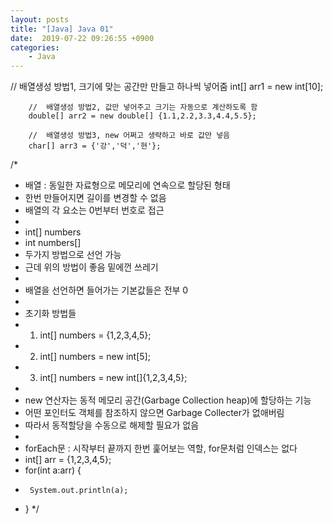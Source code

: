 ```yaml
---
layout: posts
title: "[Java] Java 01"
date:  2019-07-22 09:26:55 +0900
categories:
    - Java
---
```

//	배열생성 방법1, 크기에 맞는 공간만 만들고 하나씩 넣어줌
		int[] arr1 = new int[10];

        //	배열생성 방법2, 값만 넣어주고 크기는 자동으로 계산하도록 함
		double[] arr2 = new double[] {1.1,2.2,3.3,4.4,5.5};

        //	배열생성 방법3, new 어쩌고 생략하고 바로 값만 넣음
		char[] arr3 = {'강','덕','현'};

        
/*
 * 배열 : 동일한 자료형으로 메모리에 연속으로 할당된 형태
 * 한번 만들어지면 길이를 변경할 수 없음
 * 배열의 각 요소는 0번부터 번호로 접근
 * 
 * int[] numbers
 * int numbers[]
 * 두가지 방법으로 선언 가능
 * 근데 위의 방법이 좋음 밑에껀 쓰레기
 * 
 * 배열을 선언하면 들어가는 기본값들은 전부 0
 * 
 * 초기화 방법들
 * 1. int[] numbers = {1,2,3,4,5};
 * 2. int[] numbers = new int[5];
 * 3. int[] numbers = new int[]{1,2,3,4,5};
 * 
 * new 연산자는 동적 메모리 공간(Garbage Collection heap)에 할당하는 기능
 * 어떤 포인터도 객체를 참조하지 않으면 Garbage Collecter가 없애버림 
 * 따라서 동적할당을 수동으로 해제할 필요가 없음
 * 
 * forEach문 : 시작부터 끝까지 한번 훑어보는 역할, for문처럼 인덱스는 없다
 * int[] arr = {1,2,3,4,5};
 * for(int a:arr) {
 * 		System.out.println(a);
 * }
 */
